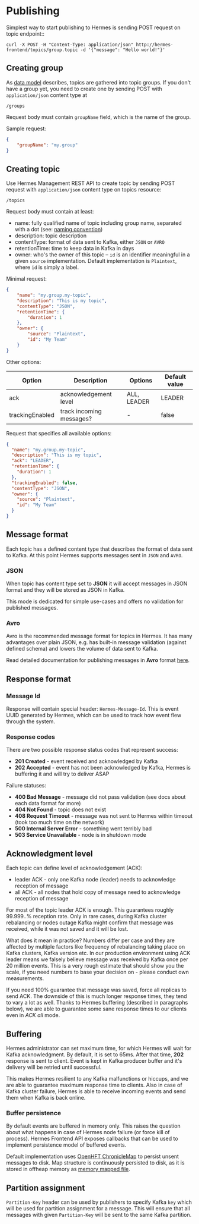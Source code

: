# Publishing

Simplest way to start publishing to Hermes is sending POST request on topic endpoint::

```
curl -X POST -H "Content-Type: application/json" http://hermes-frontend/topics/group.topic -d '{"message": "Hello world!"}'
```

## Creating group

As [data model](../overview/data-model.md) describes, topics are gathered into topic groups. If you don't have a group yet,
you need to create one by sending POST with `application/json` content type at

```
/groups
```

Request body must contain `groupName` field, which is the name of the group.

Sample request:

```json
{
    "groupName": "my.group"
}
```


## Creating topic

Use Hermes Management REST API to create topic by sending POST request with `application/json` content type
on topics resource:

```
/topics
```

Request body must contain at least:

* name: fully qualified name of topic including group name, separated with a dot (see: [naming convention](../overview/data-model.md#naming-convention))
* description: topic description
* contentType: format of data sent to Kafka, either ``JSON`` or ``AVRO``
* retentionTime: time to keep data in Kafka in days
* owner: who's the owner of this topic – `id` is an identifier meaningful in a given `source` implementation. 
  Default implementation is `Plaintext`, where `id` is simply a label. 

Minimal request:

```json
{
    "name": "my.group.my-topic",
    "description": "This is my topic",
    "contentType": "JSON",
    "retentionTime": {
        "duration": 1
    },
    "owner": {
        "source": "Plaintext",
        "id": "My Team"
    }
}
```

Other options:

Option               | Description                             | Options     | Default value
---------------      | --------------------------------------- | ----------- | -------------
ack                  | acknowledgement level                   | ALL, LEADER | LEADER
trackingEnabled      | track incoming messages?                | -           | false


Request that specifies all available options:

```json
{
  "name": "my.group.my-topic",
  "description": "This is my topic",
  "ack": "LEADER",
  "retentionTime": {
    "duration": 1
  },
  "trackingEnabled": false,
  "contentType": "JSON",
  "owner": {
    "source": "Plaintext",
    "id": "My Team"
  }
}
```

## Message format

Each topic has a defined content type that describes the format of data sent to Kafka.
At this point Hermes supports messages sent in `JSON` and `AVRO`.

### JSON

When topic has content type set to **JSON** it will accept messages in JSON format and they will be stored as JSON
in Kafka.

This mode is dedicated for simple use-cases and offers no validation for published messages.

### Avro

Avro is the recommended message format for topics in Hermes. It has many advantages over plain JSON, e.g.
has built-in message validation (against defined schema) and lowers the volume of data sent to Kafka.

Read detailed documentation for publishing messages in **Avro** format [here](publishing-avro.md).

## Response format

### Message Id

Response will contain special header: ``Hermes-Message-Id``. This is event UUID generated by Hermes, which can be
used to track how event flew through the system.

### Response codes

There are two possible response status codes that represent success:

* **201 Created** - event received and acknowledged by Kafka
* **202 Accepted** - event has not been acknowledged by Kafka, Hermes is buffering it and will try to deliver ASAP

Failure statuses:

* **400 Bad Message** - message did not pass validation (see docs about each data format for more)
* **404 Not Found** - topic does not exist
* **408 Request Timeout** - message was not sent to Hermes within timeout (took too much time on the network)
* **500 Internal Server Error** - something went terribly bad
* **503 Service Unavailable** - node is in shutdown mode

## Acknowledgment level

Each topic can define level of acknowledgement (ACK):

* leader ACK - only one Kafka node (leader) needs to acknowledge reception of message
* all ACK - all nodes that hold copy of message need to acknowledge reception of message

For most of the topic leader ACK is enough. This guarantees roughly 99.999..% reception rate. Only in rare cases, during
Kafka cluster rebalancing or nodes outage Kafka might confirm that message was received, while it was not saved and it
will be lost.

What does it mean in practice? Numbers differ per case and they are affected by multiple factors like frequency of
rebalancing taking place on Kafka clusters, Kafka version etc. In our production environment using ACK leader means we falsely
believe message was received by Kafka once per 20 million events. This is a very rough estimate that should show you
the scale, if you need numbers to base your decision on - please conduct own measurements.

If you need 100% guarantee that message was saved, force all replicas to send ACK. The downside of this is much longer
response times, they tend to vary a lot as well. Thanks to Hermes buffering (described in paragraphs below), we are able
to guarantee some sane response times to our clients even in *ACK all* mode.

## Buffering

Hermes administrator can set maximum time, for which Hermes will wait for Kafka acknowledgment. By default, it is set to
65ms. After that time, **202** response is sent to client. Event is kept in Kafka producer buffer and it's delivery will
be retried until successful.

This makes Hermes resilient to any Kafka malfunctions or hiccups, and we are able to guarantee maximum response
time to clients. Also in case of Kafka cluster failure, Hermes is able to receive incoming events and send them when
Kafka is back online.

### Buffer persistence

By default events are buffered in memory only. This raises the question about what happens in case of Hermes node failure
(or force kill of process). Hermes Frontend API exposes callbacks that can be used to implement persistence model of
buffered events.

Default implementation uses [OpenHFT ChronicleMap](https://github.com/OpenHFT/Chronicle-Map) to persist unsent messages
to disk. Map structure is continuously persisted to disk, as it is stored in offheap memory as
[memory mapped file](https://en.wikipedia.org/wiki/Memory-mapped_file).

## Partition assignment
`Partition-Key` header can be used by publishers to specify Kafka `key` which will be used for partition assignment for a message. This will ensure 
that all messages with given `Partition-Key` will be sent to the same Kafka partition. 

